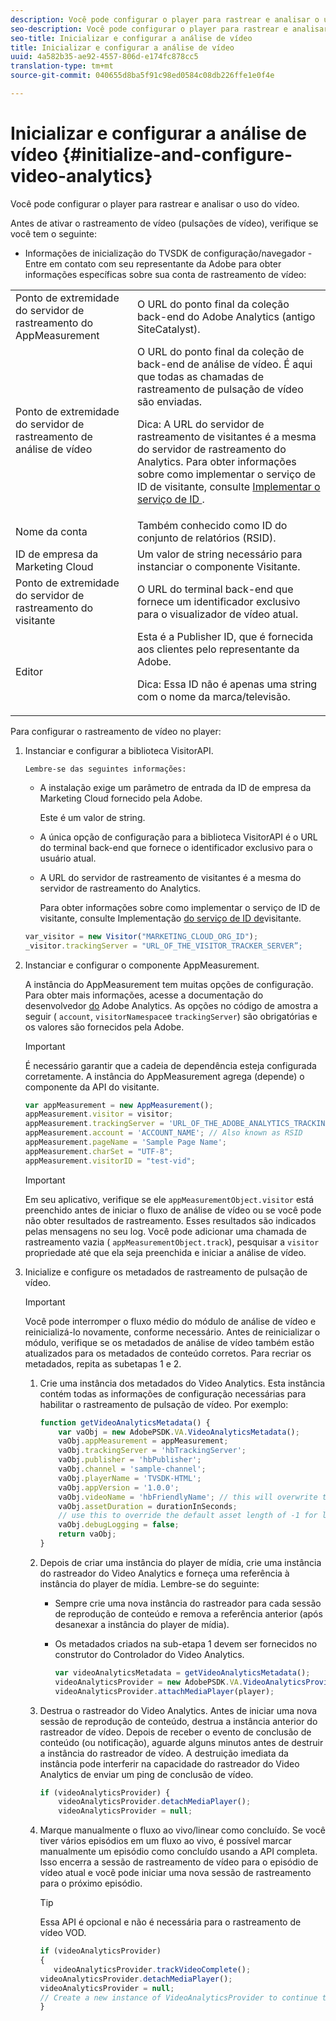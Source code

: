 ```yaml
---
description: Você pode configurar o player para rastrear e analisar o uso do vídeo.
seo-description: Você pode configurar o player para rastrear e analisar o uso do vídeo.
seo-title: Inicializar e configurar a análise de vídeo
title: Inicializar e configurar a análise de vídeo
uuid: 4a582b35-ae92-4557-806d-e174fc878cc5
translation-type: tm+mt
source-git-commit: 040655d8ba5f91c98ed0584c08db226ffe1e0f4e

---
```



# Inicializar e configurar a análise de vídeo {#initialize-and-configure-video-analytics}

Você pode configurar o player para rastrear e analisar o uso do vídeo.

Antes de ativar o rastreamento de vídeo (pulsações de vídeo), verifique se você tem o seguinte:

* Informações de inicialização do TVSDK de configuração/navegador - Entre em contato com seu representante da Adobe para obter informações específicas sobre sua conta de rastreamento de vídeo:

<table id="table_3565328ABBEE4605A92EAE1ADE5D6F84">
 <tbody>
  <tr>
   <td colname="col1"> Ponto de extremidade do servidor de rastreamento do AppMeasurement </td>
   <td colname="col2"> O URL do ponto final da coleção back-end do Adobe Analytics (antigo SiteCatalyst). </td>
  </tr>
  <tr>
   <td colname="col1"> Ponto de extremidade do servidor de rastreamento de análise de vídeo </td>
   <td colname="col2"> O URL do ponto final da coleção de back-end de análise de vídeo. É aqui que todas as chamadas de rastreamento de pulsação de vídeo são enviadas. <p>Dica:  A URL do servidor de rastreamento de visitantes é a mesma do servidor de rastreamento do Analytics. Para obter informações sobre como implementar o serviço de ID de visitante, consulte <a href="https://marketing.adobe.com/resources/help/en_US/mcvid/mcvid-setup-target.html" format="html" scope="external"> Implementar o serviço de ID </a>. </p> </td>
  </tr>
  <tr>
   <td colname="col1"> Nome da conta </td>
   <td colname="col2"> Também conhecido como ID do conjunto de relatórios (RSID). </td>
  </tr>
  <tr>
   <td colname="col1"> ID de empresa da Marketing Cloud </td>
   <td colname="col2"> Um valor de string necessário para instanciar o componente Visitante. </td>
  </tr>
  <tr>
   <td colname="col1"> Ponto de extremidade do servidor de rastreamento do visitante </td>
   <td colname="col2"> O URL do terminal back-end que fornece um identificador exclusivo para o visualizador de vídeo atual. </td>
  </tr>
  <tr>
   <td colname="col1"> Editor </td>
   <td colname="col2"> Esta é a Publisher ID, que é fornecida aos clientes pelo representante da Adobe. <p>Dica:  Essa ID não é apenas uma string com o nome da marca/televisão. </p> </td>
  </tr>
 </tbody>
</table>

Para configurar o rastreamento de vídeo no player:

1. Instanciar e configurar a biblioteca VisitorAPI.

       Lembre-se das seguintes informações:
   
   * A instalação exige um parâmetro de entrada da ID de empresa da Marketing Cloud fornecido pela Adobe.

      Este é um valor de string.
   * A única opção de configuração para a biblioteca VisitorAPI é o URL do terminal back-end que fornece o identificador exclusivo para o usuário atual.
   * A URL do servidor de rastreamento de visitantes é a mesma do servidor de rastreamento do Analytics.

      Para obter informações sobre como implementar o serviço de ID de visitante, consulte Implementação [do serviço de ID de](https://marketing.adobe.com/resources/help/en_US/mcvid/mcvid-setup-target.html)visitante.

   ```js
   var_visitor = new Visitor("MARKETING_CLOUD_ORG_ID");
   _visitor.trackingServer = "URL_OF_THE_VISITOR_TRACKER_SERVER”;
   ```

2. Instanciar e configurar o componente AppMeasurement.

   A instância do AppMeasurement tem muitas opções de configuração. Para obter mais informações, acesse a documentação do desenvolvedor [do](https://microsite.omniture.com/t2/help/en_US/reference/#Developer) Adobe Analytics. As opções no código de amostra a seguir ( `account`, `visitorNamespace`e `trackingServer`) são obrigatórias e os valores são fornecidos pela Adobe.

   >[!IMPORTANT]
   >
   >É necessário garantir que a cadeia de dependência esteja configurada corretamente. A instância do AppMeasurement agrega (depende) o componente da API do visitante.

   ```js
   var appMeasurement = new AppMeasurement();
   appMeasurement.visitor = visitor;
   appMeasurement.trackingServer = 'URL_OF_THE_ADOBE_ANALYTICS_TRACKING_SERVER';
   appMeasurement.account = 'ACCOUNT_NAME'; // Also known as RSID
   appMeasurement.pageName = 'Sample Page Name';
   appMeasurement.charSet = "UTF-8";
   appMeasurement.visitorID = "test-vid";
   ```

   >[!IMPORTANT]
   >
   >Em seu aplicativo, verifique se ele `appMeasurementObject.visitor` está preenchido antes de iniciar o fluxo de análise de vídeo ou se você pode não obter resultados de rastreamento. Esses resultados são indicados pelas mensagens no seu log. Você pode adicionar uma chamada de rastreamento vazia ( `appMeasurementObject.track`), pesquisar a `visitor` propriedade até que ela seja preenchida e iniciar a análise de vídeo.

3. Inicialize e configure os metadados de rastreamento de pulsação de vídeo.

   >[!IMPORTANT]
   >
   >Você pode interromper o fluxo médio do módulo de análise de vídeo e reinicializá-lo novamente, conforme necessário. Antes de reinicializar o módulo, verifique se os metadados de análise de vídeo também estão atualizados para os metadados de conteúdo corretos. Para recriar os metadados, repita as subetapas 1 e 2.

   1. Crie uma instância dos metadados do Video Analytics.
Esta instância contém todas as informações de configuração necessárias para habilitar o rastreamento de pulsação de vídeo. Por exemplo:

      ```js
      function getVideoAnalyticsMetadata() {
          var vaObj = new AdobePSDK.VA.VideoAnalyticsMetadata();
          vaObj.appMeasurement = appMeasurement;
          vaObj.trackingServer = 'hbTrackingServer';
          vaObj.publisher = 'hbPublisher';
          vaObj.channel = 'sample-channel';
          vaObj.playerName = 'TVSDK-HTML';
          vaObj.appVersion = '1.0.0';
          vaObj.videoName = 'hbFriendlyName'; // this will overwrite the ContextData variable a.media.friendlyName
          vaObj.assetDuration = durationInSeconds;
          // use this to override the default asset length of -1 for live streams
          vaObj.debugLogging = false;
          return vaObj;
      }
      ```

   2. Depois de criar uma instância do player de mídia, crie uma instância do rastreador do Video Analytics e forneça uma referência à instância do player de mídia.
Lembre-se do seguinte:

      * Sempre crie uma nova instância do rastreador para cada sessão de reprodução de conteúdo e remova a referência anterior (após desanexar a instância do player de mídia).
      * Os metadados criados na sub-etapa 1 devem ser fornecidos no construtor do Controlador do Video Analytics.

         ```js
         var videoAnalyticsMetadata = getVideoAnalyticsMetadata();
         videoAnalyticsProvider = new AdobePSDK.VA.VideoAnalyticsProvider(videoAnalyticsMetadata);
         videoAnalyticsProvider.attachMediaPlayer(player);
         ```
   3. Destrua o rastreador do Video Analytics.
Antes de iniciar uma nova sessão de reprodução de conteúdo, destrua a instância anterior do rastreador de vídeo. Depois de receber o evento de conclusão de conteúdo (ou notificação), aguarde alguns minutos antes de destruir a instância do rastreador de vídeo. A destruição imediata da instância pode interferir na capacidade do rastreador do Video Analytics de enviar um ping de conclusão de vídeo.

      ```js
      if (videoAnalyticsProvider) {
          videoAnalyticsProvider.detachMediaPlayer();
          videoAnalyticsProvider = null;
      ```
   4. Marque manualmente o fluxo ao vivo/linear como concluído.
Se você tiver vários episódios em um fluxo ao vivo, é possível marcar manualmente um episódio como concluído usando a API completa. Isso encerra a sessão de rastreamento de vídeo para o episódio de vídeo atual e você pode iniciar uma nova sessão de rastreamento para o próximo episódio.
      >[!TIP]
      >
      >Essa API é opcional e não é necessária para o rastreamento de vídeo VOD.

      ```js
      if (videoAnalyticsProvider)
      {
         videoAnalyticsProvider.trackVideoComplete();
      videoAnalyticsProvider.detachMediaPlayer();
      videoAnalyticsProvider = null;
      // Create a new instance of VideoAnalyticsProvider to continue tracking.
      } 
      ```
